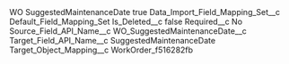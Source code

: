 <?xml version="1.0" encoding="UTF-8"?>
<CustomMetadata xmlns="http://soap.sforce.com/2006/04/metadata" xmlns:xsi="http://www.w3.org/2001/XMLSchema-instance" xmlns:xsd="http://www.w3.org/2001/XMLSchema">
    <label>WO SuggestedMaintenanceDate</label>
    <protected>true</protected>
    <values>
        <field>Data_Import_Field_Mapping_Set__c</field>
        <value xsi:type="xsd:string">Default_Field_Mapping_Set</value>
    </values>
    <values>
        <field>Is_Deleted__c</field>
        <value xsi:type="xsd:boolean">false</value>
    </values>
    <values>
        <field>Required__c</field>
        <value xsi:type="xsd:string">No</value>
    </values>
    <values>
        <field>Source_Field_API_Name__c</field>
        <value xsi:type="xsd:string">WO_SuggestedMaintenanceDate__c</value>
    </values>
    <values>
        <field>Target_Field_API_Name__c</field>
        <value xsi:type="xsd:string">SuggestedMaintenanceDate</value>
    </values>
    <values>
        <field>Target_Object_Mapping__c</field>
        <value xsi:type="xsd:string">WorkOrder_f516282fb</value>
    </values>
</CustomMetadata>
